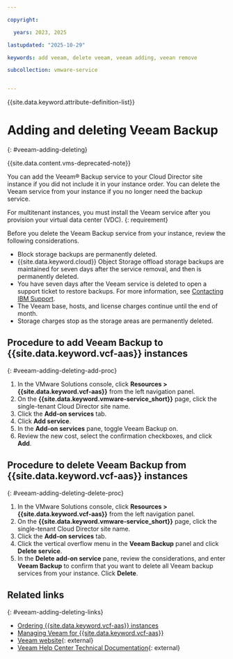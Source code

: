 ```yaml
---

copyright:

  years: 2023, 2025

lastupdated: "2025-10-29"

keywords: add veeam, delete veeam, veeam adding, veean remove

subcollection: vmware-service


---
```


{{site.data.keyword.attribute-definition-list}}

# Adding and deleting Veeam Backup
{: #veeam-adding-deleting}

{{site.data.content.vms-deprecated-note}}

You can add the Veeam® Backup service to your Cloud Director site instance if you did not include it in your instance order. You can delete the Veeam service from your instance if you no longer need the backup service.

For multitenant instances, you must install the Veeam service after you provision your virtual data center (VDC).
{: requirement}

Before you delete the Veeam Backup service from your instance, review the following considerations.

* Block storage backups are permanently deleted.
* {{site.data.keyword.cloud}} Object Storage offload storage backups are maintained for seven days after the service removal, and then is permanently deleted.
* You have seven days after the Veeam service is deleted to open a support ticket to restore backups. For more information, see [Contacting IBM Support](/docs/vmware-service?topic=vmware-service-support).
* The Veeam base, hosts, and license charges continue until the end of month.
* Storage charges stop as the storage areas are permanently deleted.

## Procedure to add Veeam Backup to {{site.data.keyword.vcf-aas}} instances
{: #veeam-adding-deleting-add-proc}

1. In the VMware Solutions console, click **Resources > {{site.data.keyword.vcf-aas}}** from the left navigation panel.
2. On the **{{site.data.keyword.vmware-service_short}}** page, click the single-tenant Cloud Director site name.
3. Click the **Add-on services** tab.
4. Click **Add service**.
5. In the **Add-on services** pane, toggle Veeam Backup on.
6. Review the new cost, select the confirmation checkboxes, and click **Add**.

## Procedure to delete Veeam Backup from {{site.data.keyword.vcf-aas}} instances
{: #veeam-adding-deleting-delete-proc}

1. In the VMware Solutions console, click **Resources > {{site.data.keyword.vcf-aas}}** from the left navigation panel.
2. On the **{{site.data.keyword.vmware-service_short}}** page, click the single-tenant Cloud Director site name.
3. Click the **Add-on services** tab.
4. Click the vertical overflow menu in the **Veeam Backup** panel and click **Delete service**.
5. In the **Delete add-on service** pane, review the considerations, and enter **Veeam Backup** to confirm that you want to delete all Veeam backup services from your instance. Click **Delete**.

## Related links
{: #veeam-adding-deleting-links}

* [Ordering {{site.data.keyword.vcf-aas}} instances](/docs/vmware-service?topic=vmware-service-tenant-ordering)
* [Managing Veeam for {{site.data.keyword.vcf-aas}}](/docs/vmware-service?topic=vmware-service-tenant-veeam)
* [Veeam website](https://www.veeam.com/){: external}
* [Veeam Help Center Technical Documentation](https://helpcenter.veeam.com/){: external}
